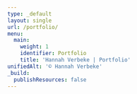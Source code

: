 ```yaml
---
type: _default
layout: single
url: /portfolio/
menu:
  main:
    weight: 1
    identifier: Portfolio
    title: 'Hannah Verbeke | Portfolio'
unifiedAlt: '© Hannah Verbeke'
_build:
  publishResources: false
---
```

